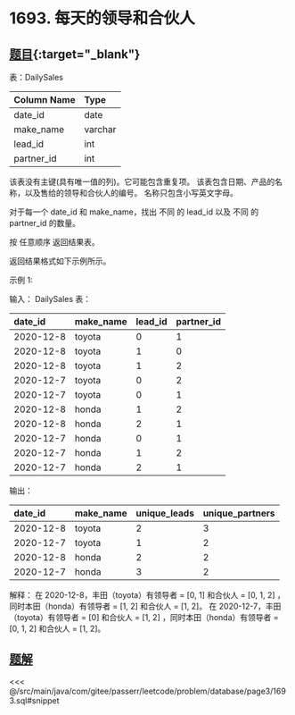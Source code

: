 # 1693. 每天的领导和合伙人
## [题目](https://leetcode.cn/problems/daily-leads-and-partners/){:target="_blank"}

表：DailySales

| Column Name | Type    |
|:------------|:--------|
| date_id     | date    |
| make_name   | varchar |
| lead_id     | int     |
| partner_id  | int     |

该表没有主键(具有唯一值的列)。它可能包含重复项。
该表包含日期、产品的名称，以及售给的领导和合伙人的编号。
名称只包含小写英文字母。

对于每一个 date_id 和 make_name，找出 不同 的 lead_id 以及 不同 的 partner_id 的数量。

按 任意顺序 返回结果表。

返回结果格式如下示例所示。

示例 1:

输入：
DailySales 表：

| date_id   | make_name | lead_id | partner_id |
|:----------|:----------|:--------|:-----------|
| 2020-12-8 | toyota    | 0       | 1          |
| 2020-12-8 | toyota    | 1       | 0          |
| 2020-12-8 | toyota    | 1       | 2          |
| 2020-12-7 | toyota    | 0       | 2          |
| 2020-12-7 | toyota    | 0       | 1          |
| 2020-12-8 | honda     | 1       | 2          |
| 2020-12-8 | honda     | 2       | 1          |
| 2020-12-7 | honda     | 0       | 1          |
| 2020-12-7 | honda     | 1       | 2          |
| 2020-12-7 | honda     | 2       | 1          |

输出：

| date_id   | make_name | unique_leads | unique_partners |
|:----------|:----------|:-------------|:----------------|
| 2020-12-8 | toyota    | 2            | 3               |
| 2020-12-7 | toyota    | 1            | 2               |
| 2020-12-8 | honda     | 2            | 2               |
| 2020-12-7 | honda     | 3            | 2               |

解释：
在 2020-12-8，丰田（toyota）有领导者 = [0, 1] 和合伙人 = [0, 1, 2] ，同时本田（honda）有领导者 = [1, 2] 和合伙人 = [1, 2]。
在 2020-12-7，丰田（toyota）有领导者 = [0] 和合伙人 = [1, 2] ，同时本田（honda）有领导者 = [0, 1, 2] 和合伙人 = [1, 2]。

## [题解](https://github.com/PasseRR/JavaLeetCode/blob/master/src/main/java/com/gitee/passerr/leetcode/problem/database/page3/1693.sql)

<<< @/src/main/java/com/gitee/passerr/leetcode/problem/database/page3/1693.sql#snippet
